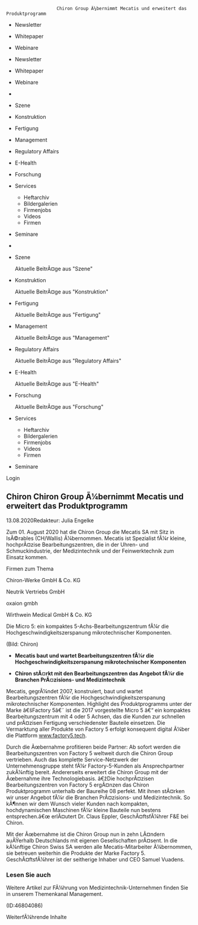                        Chiron Group Ã¼bernimmt Mecatis und erweitert das Produktprogramm     

*   Newsletter
*   Whitepaper
*   Webinare

*   Newsletter
*   Whitepaper
*   Webinare

*   
*   Szene
*   Konstruktion
*   Fertigung
*   Management
*   Regulatory Affairs
*   E-Health
*   Forschung
*   Services
    *   Heftarchiv
    *   Bildergalerien
    *   Firmenjobs
    *   Videos
    *   Firmen
*   Seminare

*   
*   Szene
    
    Aktuelle BeitrÃ¤ge aus "Szene"
    
      
    
      
    
      
    
      
    
*   Konstruktion
    
    Aktuelle BeitrÃ¤ge aus "Konstruktion"
    
      
    
      
    
      
    
      
    
*   Fertigung
    
    Aktuelle BeitrÃ¤ge aus "Fertigung"
    
      
    
      
    
      
    
      
    
*   Management
    
    Aktuelle BeitrÃ¤ge aus "Management"
    
      
    
      
    
      
    
      
    
*   Regulatory Affairs
    
    Aktuelle BeitrÃ¤ge aus "Regulatory Affairs"
    
      
    
      
    
      
    
      
    
*   E-Health
    
    Aktuelle BeitrÃ¤ge aus "E-Health"
    
      
    
      
    
      
    
      
    
*   Forschung
    
    Aktuelle BeitrÃ¤ge aus "Forschung"
    
      
    
      
    
      
    
      
    
*   Services
    
    *   Heftarchiv
    *   Bildergalerien
    *   Firmenjobs
    *   Videos
    *   Firmen
    
*   Seminare

Login

Chiron Chiron Group Ã¼bernimmt Mecatis und erweitert das Produktprogramm
------------------------------------------------------------------------

13.08.2020Redakteur: Julia Engelke

Zum 01. August 2020 hat die Chiron Group die Mecatis SA mit Sitz in IsÃ©rables (CH/Wallis) Ã¼bernommen. Mecatis ist Spezialist fÃ¼r kleine, hochprÃ¤zise Bearbeitungszentren, die in der Uhren- und Schmuckindustrie, der Medizintechnik und der Feinwerktechnik zum Einsatz kommen.

Firmen zum Thema

Chiron-Werke GmbH & Co. KG

Neutrik Vertriebs GmbH

oxaion gmbh

Wirthwein Medical GmbH & Co. KG

Die Micro 5: ein kompaktes 5-Achs-Bearbeitungszentrum fÃ¼r die Hochgeschwindigkeitszerspanung mikrotechnischer Komponenten.

(Bild: Chiron)

*   **Mecatis baut und wartet Bearbeitungszentren fÃ¼r die Hochgeschwindigkeitszerspanung mikrotechnischer Komponenten**

*   **Chiron stÃ¤rkt mit den Bearbeitungszentren das Angebot fÃ¼r die Branchen PrÃ¤zisions- und Medizintechnik**

Mecatis, gegrÃ¼ndet 2007, konstruiert, baut und wartet Bearbeitungszentren fÃ¼r die Hochgeschwindigkeitszerspanung mikrotechnischer Komponenten. Highlight des Produktprogramms unter der Marke â€šFactory 5â€˜ ist die 2017 vorgestellte Micro 5 â€“ ein kompaktes Bearbeitungszentrum mit 4 oder 5 Achsen, das die Kunden zur schnellen und prÃ¤zisen Fertigung verschiedenster Bauteile einsetzen. Die Vermarktung aller Produkte von Factory 5 erfolgt konsequent digital Ã¼ber die Plattform www.factory5.tech.

Durch die Ãœbernahme profitieren beide Partner: Ab sofort werden die Bearbeitungszentren von Factory 5 weltweit durch die Chiron Group vertrieben. Auch das komplette Service-Netzwerk der Unternehmensgruppe steht fÃ¼r Factory-5-Kunden als Ansprechpartner zukÃ¼nftig bereit. Andererseits erweitert die Chiron Group mit der Ãœbernahme ihre Technologiebasis. â€žDie hochprÃ¤zisen Bearbeitungszentren von Factory 5 ergÃ¤nzen das Chiron Produktprogramm unterhalb der Baureihe 08 perfekt. Mit ihnen stÃ¤rken wir unser Angebot fÃ¼r die Branchen PrÃ¤zisions- und Medizintechnik. So kÃ¶nnen wir dem Wunsch vieler Kunden nach kompakten, hochdynamischen Maschinen fÃ¼r kleine Bauteile nun bestens entsprechen.â€œ erlÃ¤utert Dr. Claus Eppler, GeschÃ¤ftsfÃ¼hrer F&E bei Chiron.

Mit der Ãœbernahme ist die Chiron Group nun in zehn LÃ¤ndern auÃŸerhalb Deutschlands mit eigenen Gesellschaften prÃ¤sent. In die kÃ¼nftige Chiron Swiss SA werden alle Mecatis-Mitarbeiter Ã¼bernommen, sie betreuen weiterhin die Produkte der Marke Factory 5. GeschÃ¤ftsfÃ¼hrer ist der seitherige Inhaber und CEO Samuel Vuadens.

### Lesen Sie auch

  

  

Weitere Artikel zur FÃ¼hrung von Medizintechnik-Unternehmen finden Sie in unserem Themenkanal Management.

(ID:46804086)

WeiterfÃ¼hrende Inhalte